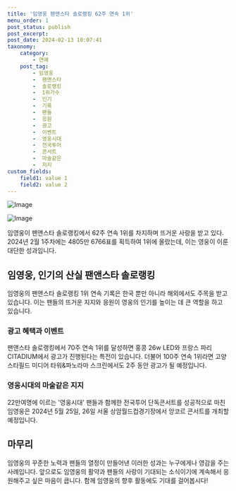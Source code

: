 ```yaml
---
title: '임영웅 팬앤스타 솔로랭킹 62주 연속 1위'
menu_order: 1
post_status: publish
post_excerpt: 
post_date: 2024-02-13 10:07:41
taxonomy:
    category:
        - 연예
    post_tag:
        - 임영웅
        -  팬앤스타
        -  솔로랭킹
        -  1위가수
        -  인기
        -  기록
        -  팬들
        -  응원
        -  광고
        -  이벤트
        -  영웅시대
        -  전국투어
        -  콘서트
        -  마술같은
        -  지지
custom_fields:
    field1: value 1
    field2: value 2
---
```


![Image](https://ssl.pstatic.net/mimgnews/image/108/2024/02/13/0003214427_001_20240213060101207.jpg?type=w540)

![Image](https://mimgnews.pstatic.net/image/108/2024/02/13/0003214427_002_20240213060101350.jpg?type=w540)

임영웅이 팬앤스타 솔로랭킹에서 62주 연속 1위를 차지하며 뜨거운 사랑을 받고 있다. 2024년 2월 1주차에는 4805만 6766표를 획득하여 1위에 올랐는데, 이는 영웅이 이룬 대단한 성과입니다.
## 임영웅, 인기의 산실 팬앤스타 솔로랭킹
임영웅의 팬앤스타 솔로랭킹 1위 연속 기록은 한국 뿐만 아니라 해외에서도 주목을 받고 있습니다. 이는 팬들의 뜨거운 지지와 응원이 영웅의 인기를 높이는 데 큰 역할을 하고 있습니다. 
### 광고 혜택과 이벤트
팬앤스타 솔로랭킹에서 70주 연속 1위를 달성하면 홍콩 26w LED와 프랑스 파리 CITADIUM에서 광고가 진행된다는 특전이 있습니다. 더불어 100주 연속 1위라면 고양 스타필드 미디어 타워&파노라마 스크린에서도 2주 동안 광고가 될 예정입니다.
### 영웅시대의 마술같은 지지
22만여명에 이르는 '영웅시대' 팬들과 함께한 전국투어 단독콘서트를 성공적으로 마친 임영웅은 2024년 5월 25일, 26일 서울 상암월드컵경기장에서 앙코르 콘서트를 개최할 예정입니다.
## 마무리
임영웅의 꾸준한 노력과 팬들의 열정이 만들어낸 이러한 성과는 누구에게나 영감을 주는 사례입니다. 앞으로도 임영웅의 활약과 팬들의 사랑이 기대되는 소식이기에 계속해서 응원해주고 싶은 마음이 큽니다. 함께 임영웅의 향후 활동에도 기대를 걸어봅시다!
